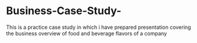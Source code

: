 # Business-Case-Study-
This is a practice case study in which i have prepared presentation covering the business overview of food and beverage flavors of a company 
